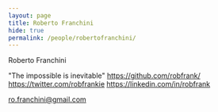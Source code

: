 ```yaml
---
layout: page
title: Roberto Franchini
hide: true
permalink: /people/robertofranchini/
---
```


Roberto Franchini

"The impossible is inevitable"
https://github.com/robfrank/
https://twitter.com/robfrankie
https://linkedin.com/in/robfrank

<ro.franchini@gmail.com>

